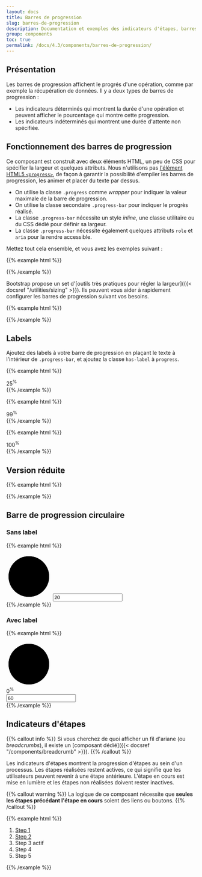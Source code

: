 ```yaml
---
layout: docs
title: Barres de progression
slug: barres-de-progression
description: Documentation et exemples des indicateurs d'étapes, barres de progression avec la gestion des labels.
group: components
toc: true
permalink: /docs/4.3/components/barres-de-progression/
---
```


## Présentation

Les barres de progression affichent le progrés d'une opération, comme par exemple la récupération de données.
Il y a deux types de barres de progression :

- Les indicateurs déterminés qui montrent la durée d'une opération et peuvent afficher le pourcentage qui montre cette progression.
- Les indicateurs indéterminés qui montrent une durée d'attente non spécifiée.

## Fonctionnement des barres de progression

Ce composant est construit avec deux éléments HTML, un peu de CSS pour spécifier la largeur et quelques attributs. Nous n'utilisons pas [l'élément HTML5 `<progress>`](https://developer.mozilla.org/en-US/docs/Web/HTML/Element/progress), de façon à garantir la possibilité d'empiler les barres de progression, les animer et placer du texte par dessus.

- On utilise la classe `.progress` comme _wrapper_ pour indiquer la valeur maximale de la barre de progression.
- On utilise la classe secondaire `.progress-bar` pour indiquer le progrès réalisé.
- La classe `.progress-bar` nécessite un style _inline_, une classe utilitaire ou du CSS dédié pour définir sa largeur.
- La classe `.progress-bar` nécessite également quelques attributs `role` et `aria` pour la rendre accessible.

Mettez tout cela ensemble, et vous avez les exemples suivant :

{{% example html %}}
<div class="progress">
  <div class="progress-bar" role="progressbar" aria-valuenow="0" aria-valuemin="0" aria-valuemax="100"></div>
</div>
<div class="progress">
  <div class="progress-bar" role="progressbar" style="width: 25%" aria-valuenow="25" aria-valuemin="0" aria-valuemax="100"></div>
</div>
<div class="progress">
  <div class="progress-bar" role="progressbar" style="width: 50%" aria-valuenow="50" aria-valuemin="0" aria-valuemax="100"></div>
</div>
<div class="progress">
  <div class="progress-bar" role="progressbar" style="width: 75%" aria-valuenow="75" aria-valuemin="0" aria-valuemax="100"></div>
</div>
<div class="progress">
  <div class="progress-bar" role="progressbar" style="width: 100%" aria-valuenow="100" aria-valuemin="0" aria-valuemax="100"></div>
</div>
{{% /example %}}

Bootstrap propose un set d'[outils très pratiques pour régler la largeur]({{< docsref "/utilities/sizing" >}}).
Ils peuvent vous aider à rapidement configurer les barres de progression suivant vos besoins.

{{% example html %}}
<div class="progress">
  <div class="progress-bar w-75" role="progressbar" aria-valuenow="75" aria-valuemin="0" aria-valuemax="100"></div>
</div>
{{% /example %}}

## Labels

Ajoutez des labels à votre barre de progression en plaçant le texte à l'intérieur de `.progress-bar`, et ajoutez la classe `has-label` à `progress`.

{{% example html %}}
<div class="progress has-label">
  <div class="progress-bar" role="progressbar" style="width: 25%;" aria-valuenow="25" aria-valuemin="0" aria-valuemax="100"><span class="progress-label">25<sup>%</sup></span></div>
</div>
{{% /example %}}

{{% example html %}}
<div class="progress has-label">
  <div class="progress-bar" role="progressbar" style="width: 99%;" aria-valuenow="99" aria-valuemin="0" aria-valuemax="100"><span class="progress-label">99<sup>%</sup></span></div>
</div>
{{% /example %}}

{{% example html %}}
<div class="progress has-label">
  <div class="progress-bar" role="progressbar" style="width: 100%;" aria-valuenow="100" aria-valuemin="0" aria-valuemax="100"><span class="progress-label">100<sup>%</sup></span></div>
</div>
{{% /example %}}

## Version réduite

{{% example html %}}
<div class="progress progress-sm">
  <div class="progress-bar" style="width: 50%" role="progressbar" aria-valuenow="50" aria-valuemin="0" aria-valuemax="100"></div>
</div>
{{% /example %}}

## Barre de progression circulaire

### Sans label
{{% example html %}}
<div class="progress-circle" data-component="radial-progress">
    <svg class="progress-circle-figure" data-role="figure" width="120" height="120" viewBox="0 0 120 120" aria-hidden="true">
      <circle class="progress-circle-meter" cx="60" cy="60" r="54" stroke-width="12" />
      <circle class="progress-circle-value" cx="60" cy="60" r="54" stroke-width="12" />
    </svg>
    <input data-role="control" class="sr-only" type="progressbar" value="20" />
</div>
{{% /example %}}

### Avec label
{{% example html %}}
<div class="progress-circle" data-component="radial-progress">
    <svg class="progress-circle-figure" data-role="figure" width="120" height="120" viewBox="0 0 120 120" aria-hidden="true">
      <circle class="progress-circle-meter" cx="60" cy="60" r="54" stroke-width="12" />
      <circle class="progress-circle-value" cx="60" cy="60" r="54" stroke-width="12" />
    </svg>
    <div class="progress-circle-label" data-role="label"><span><span data-role="labelvalue">0</span><sup>%</sup></span></div>
    <input data-role="control" class="sr-only" type="progressbar" value="60" />
</div>
{{% /example %}}

## Indicateurs d'étapes

{{% callout info %}}
Si vous cherchez de quoi afficher un fil d'ariane (ou _breadcrumbs_), il existe un [composant dédié]({{< docsref "/components/breadcrumb" >}}).
{{% /callout %}}

Les indicateurs d'étapes montrent la progression d'étapes au sein d'un processus. Les étapes réalisées restent actives, ce qui signifie que les utilisateurs peuvent revenir à une étape antérieure.
L'étape en cours est mise en lumière et les étapes non réalisées doivent rester inactives.

{{% callout warning %}}
La logique de ce composant nécessite que **seules les étapes précédant l'étape en cours** soient des liens ou boutons.
{{% /callout %}}

{{% example html %}}
<nav role="navigation" aria-label="Vous êtes : ">
  <ol class="breadcrumb">
    <li class="breadcrumb-item"><a href="#">Step 1</a></li>
    <li class="breadcrumb-item"><a href="#">Step 2</a></li>
    <li class="breadcrumb-item active" aria-current="step">Step 3 <span class="sr-only">actif</span></li>
    <li class="breadcrumb-item">Step 4</li>
    <li class="breadcrumb-item">Step 5</li>
  </ol>
</nav>
{{% /example %}}
